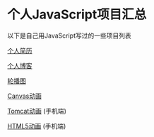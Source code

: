 # 个人JavaScript项目汇总

以下是自己用JavaScript写过的一些项目列表

[个人简历](https://calabash519.github.io/my-projects/Resume/index.html)

[个人博客](https://calabash519.github.io/)

[轮播图](https://calabash519.github.io/my-projects/carousel/rotation.html)

[Canvas动画](https://calabash519.github.io/my-projects/Canvas/index.html)

[Tomcat动画](https://calabash519.github.io/my-projects/Tomcat/cat.html) (手机端)

[HTML5动画](https://calabash519.github.io/my-projects/HTML5-pages/index.html) (手机端)

